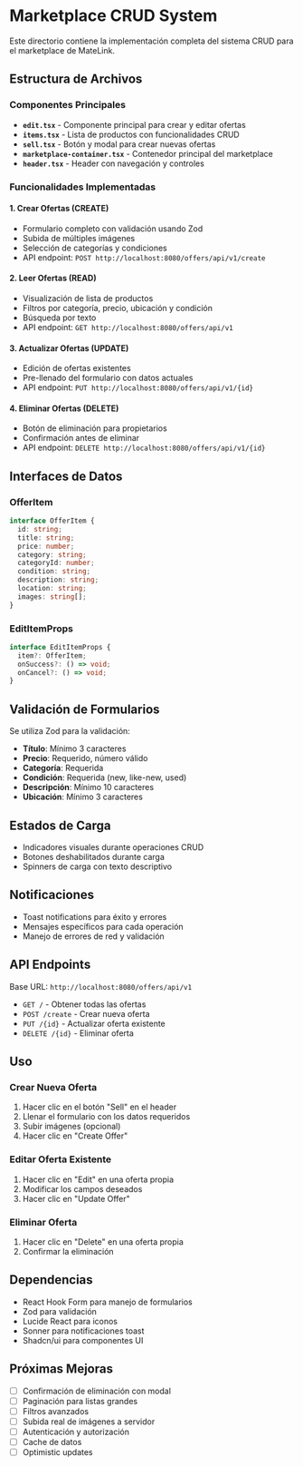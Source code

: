 # Marketplace CRUD System

Este directorio contiene la implementación completa del sistema CRUD para el marketplace de MateLink.

## Estructura de Archivos

### Componentes Principales

- **`edit.tsx`** - Componente principal para crear y editar ofertas
- **`items.tsx`** - Lista de productos con funcionalidades CRUD
- **`sell.tsx`** - Botón y modal para crear nuevas ofertas
- **`marketplace-container.tsx`** - Contenedor principal del marketplace
- **`header.tsx`** - Header con navegación y controles

### Funcionalidades Implementadas

#### 1. Crear Ofertas (CREATE)
- Formulario completo con validación usando Zod
- Subida de múltiples imágenes
- Selección de categorías y condiciones
- API endpoint: `POST http://localhost:8080/offers/api/v1/create`

#### 2. Leer Ofertas (READ)
- Visualización de lista de productos
- Filtros por categoría, precio, ubicación y condición
- Búsqueda por texto
- API endpoint: `GET http://localhost:8080/offers/api/v1`

#### 3. Actualizar Ofertas (UPDATE)
- Edición de ofertas existentes
- Pre-llenado del formulario con datos actuales
- API endpoint: `PUT http://localhost:8080/offers/api/v1/{id}`

#### 4. Eliminar Ofertas (DELETE)
- Botón de eliminación para propietarios
- Confirmación antes de eliminar
- API endpoint: `DELETE http://localhost:8080/offers/api/v1/{id}`

## Interfaces de Datos

### OfferItem
```typescript
interface OfferItem {
  id: string;
  title: string;
  price: number;
  category: string;
  categoryId: number;
  condition: string;
  description: string;
  location: string;
  images: string[];
}
```

### EditItemProps
```typescript
interface EditItemProps {
  item?: OfferItem;
  onSuccess?: () => void;
  onCancel?: () => void;
}
```

## Validación de Formularios

Se utiliza Zod para la validación:
- **Título**: Mínimo 3 caracteres
- **Precio**: Requerido, número válido
- **Categoría**: Requerida
- **Condición**: Requerida (new, like-new, used)
- **Descripción**: Mínimo 10 caracteres
- **Ubicación**: Mínimo 3 caracteres

## Estados de Carga

- Indicadores visuales durante operaciones CRUD
- Botones deshabilitados durante carga
- Spinners de carga con texto descriptivo

## Notificaciones

- Toast notifications para éxito y errores
- Mensajes específicos para cada operación
- Manejo de errores de red y validación

## API Endpoints

Base URL: `http://localhost:8080/offers/api/v1`

- `GET /` - Obtener todas las ofertas
- `POST /create` - Crear nueva oferta
- `PUT /{id}` - Actualizar oferta existente
- `DELETE /{id}` - Eliminar oferta

## Uso

### Crear Nueva Oferta
1. Hacer clic en el botón "Sell" en el header
2. Llenar el formulario con los datos requeridos
3. Subir imágenes (opcional)
4. Hacer clic en "Create Offer"

### Editar Oferta Existente
1. Hacer clic en "Edit" en una oferta propia
2. Modificar los campos deseados
3. Hacer clic en "Update Offer"

### Eliminar Oferta
1. Hacer clic en "Delete" en una oferta propia
2. Confirmar la eliminación

## Dependencias

- React Hook Form para manejo de formularios
- Zod para validación
- Lucide React para iconos
- Sonner para notificaciones toast
- Shadcn/ui para componentes UI

## Próximas Mejoras

- [ ] Confirmación de eliminación con modal
- [ ] Paginación para listas grandes
- [ ] Filtros avanzados
- [ ] Subida real de imágenes a servidor
- [ ] Autenticación y autorización
- [ ] Cache de datos
- [ ] Optimistic updates
